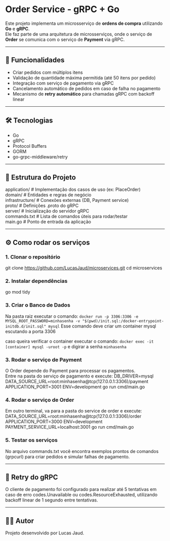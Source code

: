 # Order Service - gRPC + Go

Este projeto implementa um microsserviço de **ordens de compra** utilizando **Go** e **gRPC**.  
Ele faz parte de uma arquitetura de microsserviços, onde o serviço de **Order** se comunica com o serviço de **Payment** via gRPC.

---

## 🚀 Funcionalidades

- Criar pedidos com múltiplos itens  
- Validação de quantidade máxima permitida (até 50 itens por pedido)  
- Integração com serviço de pagamento via gRPC  
- Cancelamento automático de pedidos em caso de falha no pagamento  
- Mecanismo de **retry automático** para chamadas gRPC com backoff linear  

---

## 🛠️ Tecnologias

- Go  
- gRPC  
- Protocol Buffers  
- GORM  
- go-grpc-middleware/retry  

---

## 📂 Estrutura do Projeto

application/     # Implementação dos casos de uso (ex: PlaceOrder)  
domain/          # Entidades e regras de negócio  
infrastructure/  # Conexões externas (DB, Payment service)  
proto/           # Definições .proto do gRPC  
server/          # Inicialização do servidor gRPC  
commands.txt     # Lista de comandos úteis para rodar/testar  
main.go          # Ponto de entrada da aplicação  

---

## ⚙️ Como rodar os serviços

### 1. Clonar o repositório
git clone https://github.com/LucasJaud/microservices.git
cd microservices

### 2. Instalar dependências
go mod tidy

### 3. Criar o Banco de Dados
Na pasta raiz executar o comando: `docker run -p 3306:3306 -e MYSQL_ROOT_PASSWORD=minhasenha -v "$(pwd)/init.sql:/docker-entrypoint-initdb.d/init.sql" mysql`
Esse comando deve criar um container mysql escutando a porta 3306

caso queira verificar o container executar o comando: `docker exec -it [container] mysql -uroot -p` e digirar a senha `minhasenha`

### 3. Rodar o serviço de Payment
O Order depende do Payment para processar os pagamentos.  
Entre na pasta do serviço de pagamento e execute:
DB_DRIVER=mysql DATA_SOURCE_URL=root:minhasenha@tcp(127.0.0.1:3306)/payment APPLICATION_PORT=3001 ENV=development go run cmd/main.go


### 4. Rodar o serviço de Order
Em outro terminal, va para a pasta do service de order e execute:
DATA_SOURCE_URL=root:minhasenha@tcp(127.0.0.1:3306)/order APPLICATION_PORT=3000 ENV=development PAYMENT_SERVICE_URL=localhost:3001 go run cmd/main.go


### 5. Testar os serviços
No arquivo commands.txt você encontra exemplos prontos de comandos (grpcurl) para criar pedidos e simular falhas de pagamento.

---

## 🔄 Retry do gRPC

O cliente de pagamento foi configurado para realizar até 5 tentativas em caso de erro codes.Unavailable ou codes.ResourceExhausted, utilizando backoff linear de 1 segundo entre tentativas.

---

## 👨‍💻 Autor

Projeto desenvolvido por Lucas Jaud.  
